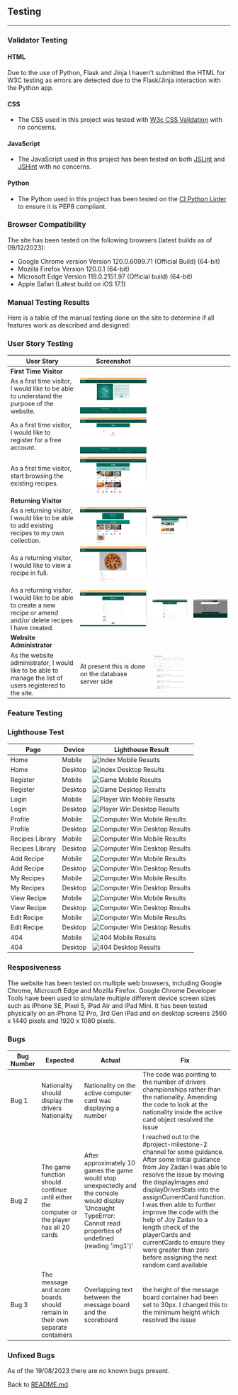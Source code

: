 ## Testing
---
### Validator Testing
#### HTML
Due to the use of Python, Flask and Jinja I haven't submitted the HTML for W3C testing as errors are detected due to the Flask/Jinja interaction with the Python app.

#### CSS
- The CSS used in this project was tested with [W3c CSS Validation](https://jigsaw.w3.org/css-validator/#validate_by_input) with no concerns.

#### JavaScript
- The JavaScript used in this project has been tested on both [JSLint](https://www.jslint.com/) and [JSHint](https://jshint.com/) with no concerns.

#### Python
- The Python used in this project has been tested on the [CI Python Linter](https://pep8ci.herokuapp.com/) to ensure it is PEP8 compliant.

### Browser Compatibility
The site has been tested on the following browsers (latest builds as of 09/12/2023):
- Google Chrome version Version 120.0.6099.71 (Official Build) (64-bit)
- Mozilla Firefox Version 120.0.1 (64-bit)
- Microsoft Edge Version 119.0.2151.97 (Official build) (64-bit)
- Apple Safari (Latest build on iOS 17.1)

### Manual Testing Results
Here is a table of the manual testing done on the site to determine if all features work as described and designed:

### User Story Testing
|User Story|Screenshot|||
|---|---|---|---|
|**First Time Visitor**|
|As a first time visitor, I would like to be able to understand the purpose of the website.|![Home page](documentation/screenshots/home_screenshot.png)|||
|As a first time visitor, I would like to register for a free account.|![Registration page](documentation/screenshots/register_screenshot.png)|||
|As a first time visitor, start browsing the existing recipes.|![Recipe Library page](documentation/screenshots/recipes_library_screenshot.png)|||
|**Returning Visitor**|
|As a returning visitor, I would like to be able to add existing recipes to my own collection.|![Profile page](documentation/screenshots/profile_screenshot.png)|![Recipe Library page](documentation/screenshots/recipes_library_screenshot.png)||
|As a returning visitor, I would like to view a recipe in full.|![View Recipe page](documentation/screenshots/view_recipe_screenshot.png)|||
|As a returning visitor, I would like to be able to create a new recipe or amend and/or delete recipes I have created.|![Submit Recipe page](documentation/screenshots/submit_recipe_screenshot.png)|![Edit Recipe page](documentation/screenshots/edit_recipe_screenshot.png)|![Delete Recipe prompt](documentation/screenshots/delete_recipe_prompt.png)|
|**Website Administrator**|
|As the website administrator, I would like to be able to manage the list of users registered to the site.|At present this is done on the database server side|![Image of user screen on db](documentation/screenshots/database_user_management.png)||

### Feature Testing

### Lighthouse Test
|Page|Device|Lighthouse Result|
|---|---|---|
|Home|Mobile|![Index Mobile Results](documentation/lighthouse/index_mobile.png)|
|Home|Desktop|![Index Desktop Results](documentation/lighthouse/index_desktop.png)|
|Register|Mobile|![Game Mobile Results](documentation/lighthouse/game_mobile.png)|
|Register|Desktop|![Game Desktop Results](documentation/lighthouse/game_desktop.png)|
|Login|Mobile|![Player Win Mobile Results](documentation/lighthouse/player_win_mobile.png)|
|Login|Desktop|![Player Win Desktop Results](documentation/lighthouse/player_win_desktop.png)|
|Profile|Mobile|![Computer Win Mobile Results](documentation/lighthouse/computer_win_mobile.png)|
|Profile|Desktop|![Computer Win Desktop Results](documentation/lighthouse/computer_win_desktop.png)|
|Recipes Library|Mobile|![Computer Win Mobile Results](documentation/lighthouse/computer_win_mobile.png)|
|Recipes Library|Desktop|![Computer Win Desktop Results](documentation/lighthouse/computer_win_desktop.png)|
|Add Recipe|Mobile|![Computer Win Mobile Results](documentation/lighthouse/computer_win_mobile.png)|
|Add Recipe|Desktop|![Computer Win Desktop Results](documentation/lighthouse/computer_win_desktop.png)|
|My Recipes|Mobile|![Computer Win Mobile Results](documentation/lighthouse/computer_win_mobile.png)|
|My Recipes|Desktop|![Computer Win Desktop Results](documentation/lighthouse/computer_win_desktop.png)|
|View Recipe|Mobile|![Computer Win Mobile Results](documentation/lighthouse/computer_win_mobile.png)|
|View Recipe|Desktop|![Computer Win Desktop Results](documentation/lighthouse/computer_win_desktop.png)|
|Edit Recipe|Mobile|![Computer Win Mobile Results](documentation/lighthouse/computer_win_mobile.png)|
|Edit Recipe|Desktop|![Computer Win Desktop Results](documentation/lighthouse/computer_win_desktop.png)|
|404|Mobile|![404 Mobile Results](documentation/lighthouse/404_mobile.png)|
|404|Desktop|![404 Desktop Results](documentation/lighthouse/404_desktop.png)|

### Resposiveness
The website has been tested on multiple web browsers, including Google Chrome, Microsoft Edge and Mozilla Firefox. Google Chrome Developer Tools have been used to simulate multiple different device screen sizes such as iPhone SE, Pixel 5, iPad Air and iPad Mini. It has been tested physically on an iPhone 12 Pro, 3rd Gen iPad and on desktop screens 2560 x 1440 pixels and 1920 x 1080 pixels.

### Bugs
|Bug Number|Expected|Actual|Fix|
|---|---|---|---|
|Bug 1|Nationality should display the drivers Nationality|Nationality on the active computer card was displaying a number|The code was pointing to the number of drivers championships rather than the nationality. Amending the code to look at the nationality inside the active card object resolved the issue|
|Bug 2|The game function should continue until either the computer or the player has all 20 cards|After approximately 10 games the game would stop unexpectedly and the console would display 'Uncaught TypeError: Cannot read properties of undefined (reading 'img1')'|I reached out to the #project-milestone-2 channel for some guidance. After some initial guidance from Joy Zadan I was able to resolve the issue by moving the displayImages and displayDriverStats into the assignCurrentCard function. I was then able to further improve the code with the help of Joy Zadan to a length check of the playerCards and currentCards to ensure they were greater than zero before assigning the next random card available|
|Bug 3|The message and score boards should remain in their own separate containers|Overlapping text between the message board and the scoreboard|the height of the message board container had been set to 30px. I changed this to the minimum height which resolved the issue|

### Unfixed Bugs
As of the 19/08/2023 there are no known bugs present.

Back to [README.md](README.md).